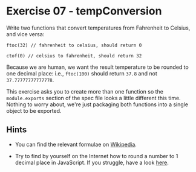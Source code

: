 # Exercise 07 - tempConversion

Write two functions that convert temperatures from Fahrenheit to Celsius, and vice versa:

```
ftoc(32) // fahrenheit to celsius, should return 0

ctof(0) // celsius to fahrenheit, should return 32
```

Because we are human, we want the result temperature to be rounded to one decimal place: i.e., `ftoc(100)` should return `37.8` and not `37.77777777777778`.

This exercise asks you to create more than one function so the `module.exports` section of the spec file looks a little different this time. Nothing to worry about, we're just packaging both functions into a single object to be exported.

## Hints

- You can find the relevant formulae on [Wikipedia](https://en.wikipedia.org/wiki/Conversion_of_units_of_temperature).

- Try to find by yourself on the Internet how to round a number to 1 decimal place in JavaScript. If you struggle, have a look [here](https://stackoverflow.com/q/7342957/5433628).

